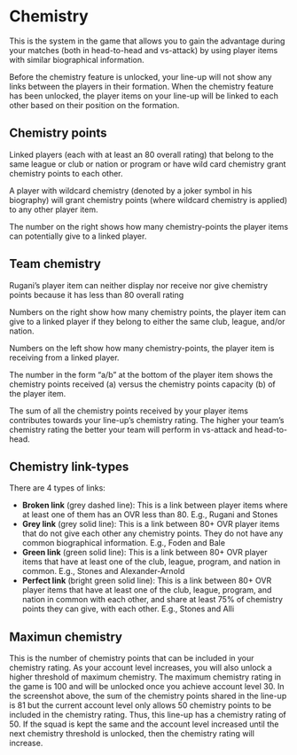 # Chemistry

This is the system in the game that allows you to gain the advantage during your matches (both in head-to-head and vs-attack) by using player items with similar biographical information.

Before the chemistry feature is unlocked, your line-up will not show any links between the players in their formation. When the chemistry feature has been unlocked, the player items on your line-up will be linked to each other based on their position on the formation.

## Chemistry points
Linked players (each with at least an 80 overall rating) that belong to the same league or club or nation or program or have wild card chemistry grant chemistry points to each other.

A player with wildcard chemistry (denoted by a joker symbol in his biography) will grant chemistry points (where wildcard chemistry is applied) to any other player item.

The number on the right shows how many chemistry-points the player items can potentially give to a linked player.

## Team chemistry

Rugani’s player item can neither display nor receive nor give chemistry points because it has less than 80 overall rating

Numbers on the right show how many chemistry points, the player item can give to a linked player if they belong to either the same club, league, and/or nation.

Numbers on the left show how many chemistry-points, the player item is receiving from a linked player.

The number in the form “a/b” at the bottom of the player item shows the chemistry points received (a) versus the chemistry points capacity (b) of the player item.

The sum of all the chemistry points received by your player items contributes towards your line-up’s chemistry rating. The higher your team’s chemistry rating the better your team will perform in vs-attack and head-to-head.

## Chemistry link-types

There are 4 types of links:
* **Broken link** (grey dashed line): This is a link between player items where at least one of them has an OVR less than 80. E.g., Rugani and Stones
* **Grey link** (grey solid line): This is a link between 80+ OVR player items that do not give each other any chemistry points. They do not have any common biographical information. E.g., Foden and Bale
* **Green link** (green solid line): This is a link between 80+ OVR player items that have at least one of the club, league, program, and nation in common. E.g., Stones and Alexander-Arnold
* **Perfect link** (bright green solid line): This is a link between 80+ OVR player items that have at least one of the club, league, program, and nation in common with each other, and share at least 75% of chemistry points they can give, with each other. E.g., Stones and Alli

## Maximun chemistry

This is the number of chemistry points that can be included in your chemistry rating.
As your account level increases, you will also unlock a higher threshold of maximum chemistry. The maximum chemistry rating in the game is 100 and will be unlocked once you achieve account level 30.
In the screenshot above, the sum of the chemistry points shared in the line-up is 81 but the current account level only allows 50 chemistry points to be included in the chemistry rating. Thus, this line-up has a chemistry rating of 50.
If the squad is kept the same and the account level increased until the next chemistry threshold is unlocked, then the chemistry rating will increase.